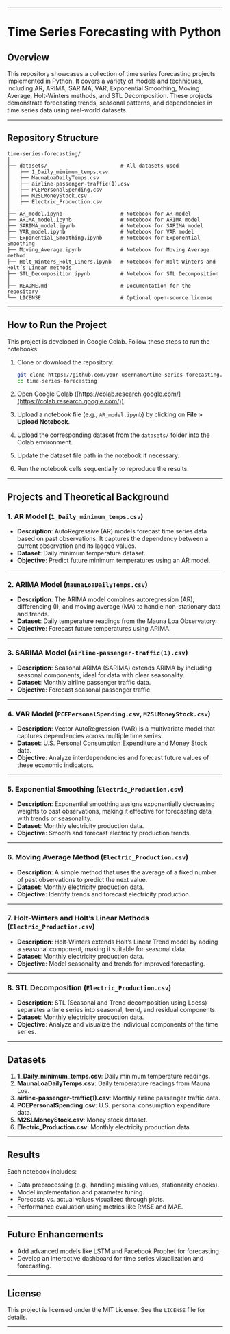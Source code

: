 

---

# **Time Series Forecasting with Python**

## **Overview**
This repository showcases a collection of time series forecasting projects implemented in Python. It covers a variety of models and techniques, including AR, ARIMA, SARIMA, VAR, Exponential Smoothing, Moving Average, Holt-Winters methods, and STL Decomposition. These projects demonstrate forecasting trends, seasonal patterns, and dependencies in time series data using real-world datasets.

---

## **Repository Structure**
```
time-series-forecasting/
│
├── datasets/                        # All datasets used
│   ├── 1_Daily_minimum_temps.csv
│   ├── MaunaLoaDailyTemps.csv
│   ├── airline-passenger-traffic(1).csv
│   ├── PCEPersonalSpending.csv
│   ├── M2SLMoneyStock.csv
│   ├── Electric_Production.csv
│
├── AR_model.ipynb                   # Notebook for AR model
├── ARIMA_model.ipynb                # Notebook for ARIMA model
├── SARIMA_model.ipynb               # Notebook for SARIMA model
├── VAR_model.ipynb                  # Notebook for VAR model
├── Exponential_Smoothing.ipynb      # Notebook for Exponential Smoothing
├── Moving_Average.ipynb             # Notebook for Moving Average method
├── Holt_Winters_Holt_Liners.ipynb   # Notebook for Holt-Winters and Holt’s Linear methods
├── STL_Decomposition.ipynb          # Notebook for STL Decomposition
│
├── README.md                        # Documentation for the repository
└── LICENSE                          # Optional open-source license
```

---

## **How to Run the Project**
This project is developed in Google Colab. Follow these steps to run the notebooks:

1. Clone or download the repository:
   ```bash
   git clone https://github.com/your-username/time-series-forecasting.git
   cd time-series-forecasting
   ```

2. Open Google Colab ([https://colab.research.google.com/](https://colab.research.google.com/)).

3. Upload a notebook file (e.g., `AR_model.ipynb`) by clicking on **File > Upload Notebook**.

4. Upload the corresponding dataset from the `datasets/` folder into the Colab environment.

5. Update the dataset file path in the notebook if necessary.

6. Run the notebook cells sequentially to reproduce the results.

---

## **Projects and Theoretical Background**

### **1. AR Model (`1_Daily_minimum_temps.csv`)**
- **Description**: AutoRegressive (AR) models forecast time series data based on past observations. It captures the dependency between a current observation and its lagged values.
- **Dataset**: Daily minimum temperature dataset.
- **Objective**: Predict future minimum temperatures using an AR model.

---

### **2. ARIMA Model (`MaunaLoaDailyTemps.csv`)**
- **Description**: The ARIMA model combines autoregression (AR), differencing (I), and moving average (MA) to handle non-stationary data and trends.
- **Dataset**: Daily temperature readings from the Mauna Loa Observatory.
- **Objective**: Forecast future temperatures using ARIMA.

---

### **3. SARIMA Model (`airline-passenger-traffic(1).csv`)**
- **Description**: Seasonal ARIMA (SARIMA) extends ARIMA by including seasonal components, ideal for data with clear seasonality.
- **Dataset**: Monthly airline passenger traffic data.
- **Objective**: Forecast seasonal passenger traffic.

---

### **4. VAR Model (`PCEPersonalSpending.csv`, `M2SLMoneyStock.csv`)**
- **Description**: Vector AutoRegression (VAR) is a multivariate model that captures dependencies across multiple time series.
- **Dataset**: U.S. Personal Consumption Expenditure and Money Stock data.
- **Objective**: Analyze interdependencies and forecast future values of these economic indicators.

---

### **5. Exponential Smoothing (`Electric_Production.csv`)**
- **Description**: Exponential smoothing assigns exponentially decreasing weights to past observations, making it effective for forecasting data with trends or seasonality.
- **Dataset**: Monthly electricity production data.
- **Objective**: Smooth and forecast electricity production trends.

---

### **6. Moving Average Method (`Electric_Production.csv`)**
- **Description**: A simple method that uses the average of a fixed number of past observations to predict the next value.
- **Dataset**: Monthly electricity production data.
- **Objective**: Identify trends and forecast electricity production.

---

### **7. Holt-Winters and Holt’s Linear Methods (`Electric_Production.csv`)**
- **Description**: Holt-Winters extends Holt’s Linear Trend model by adding a seasonal component, making it suitable for seasonal data.
- **Dataset**: Monthly electricity production data.
- **Objective**: Model seasonality and trends for improved forecasting.

---

### **8. STL Decomposition (`Electric_Production.csv`)**
- **Description**: STL (Seasonal and Trend decomposition using Loess) separates a time series into seasonal, trend, and residual components.
- **Dataset**: Monthly electricity production data.
- **Objective**: Analyze and visualize the individual components of the time series.

---

## **Datasets**
1. **1_Daily_minimum_temps.csv**: Daily minimum temperature readings.
2. **MaunaLoaDailyTemps.csv**: Daily temperature readings from Mauna Loa.
3. **airline-passenger-traffic(1).csv**: Monthly airline passenger traffic data.
4. **PCEPersonalSpending.csv**: U.S. personal consumption expenditure data.
5. **M2SLMoneyStock.csv**: Money stock dataset.
6. **Electric_Production.csv**: Monthly electricity production data.

---

## **Results**
Each notebook includes:
- Data preprocessing (e.g., handling missing values, stationarity checks).
- Model implementation and parameter tuning.
- Forecasts vs. actual values visualized through plots.
- Performance evaluation using metrics like RMSE and MAE.

---

## **Future Enhancements**
- Add advanced models like LSTM and Facebook Prophet for forecasting.
- Develop an interactive dashboard for time series visualization and forecasting.

---

## **License**
This project is licensed under the MIT License. See the `LICENSE` file for details.

---





